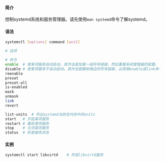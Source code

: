 #### 简介

控制systemd系统和服务管理器。请先使用`man systemd`命令了解systemd。

#### 语法

```bash
systemctl [options] command [unit]

# 选项

# 命令
enable	# 使某项服务自动启动。其作法是加载一组符号链接，然后重载系统管理器的配置。
disable	# 使某项服务不自动启动。其作法是删除相应的符号链接，从而使enable或link命令失效。
reenable
preset
preset-all
is-enabled
mask
unmask
link
revert

list-units	# 列出systemd当前在内存中的units
start	# 开启某项服务
restart	# 重启某项服务
stop	# 关闭某项服务
status	# 检查服务状态
```

#### 实例

```bash
systemctl start libvirtd	# 开启libvirtd服务
```

